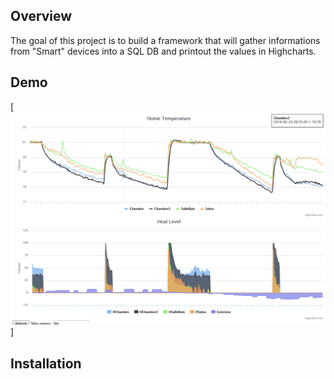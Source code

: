 ## Overview

The goal of this project is to build a framework that will gather informations from "Smart" devices into a SQL DB and printout the values in Highcharts.

## Demo

[![](https://github.com/akum/iot_web/raw/master/demo.png)]

## Installation
